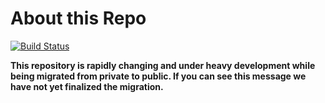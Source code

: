 # About this Repo

[![Build Status](https://travis-ci.org/wptide/audit-server.svg?branch=master)](https://travis-ci.org/wptide/audit-server)

**This repository is rapidly changing and under heavy development while being migrated from private to public. If you can see this message we have not yet finalized the migration.**
